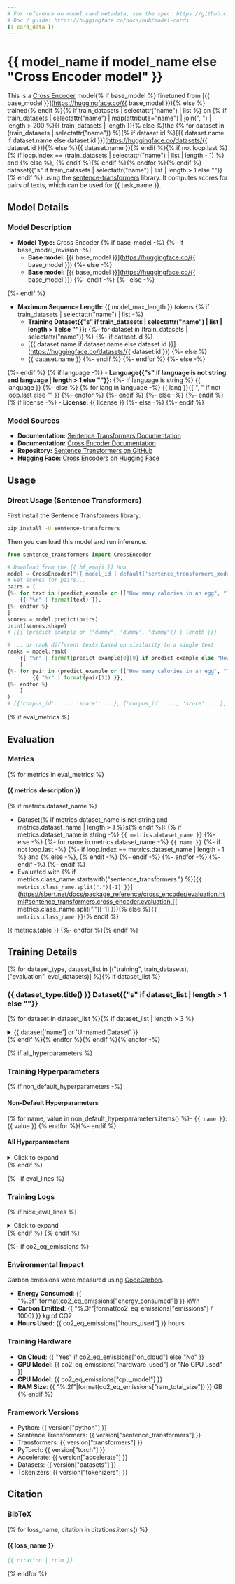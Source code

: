 ```yaml
---
# For reference on model card metadata, see the spec: https://github.com/huggingface/hub-docs/blob/main/modelcard.md?plain=1
# Doc / guide: https://huggingface.co/docs/hub/model-cards
{{ card_data }}
---
```


# {{ model_name if model_name else "Cross Encoder model" }}

This is a [Cross Encoder](https://www.sbert.net/docs/cross_encoder/usage/usage.html) model{% if base_model %} finetuned from [{{ base_model }}](https://huggingface.co/{{ base_model }}){% else %} trained{% endif %}{% if train_datasets | selectattr("name") | list %} on {% if train_datasets | selectattr("name") | map(attribute="name") | join(", ") | length > 200 %}{{ train_datasets | length }}{% else %}the {% for dataset in (train_datasets | selectattr("name")) %}{% if dataset.id %}[{{ dataset.name if dataset.name else dataset.id }}](https://huggingface.co/datasets/{{ dataset.id }}){% else %}{{ dataset.name }}{% endif %}{% if not loop.last %}{% if loop.index == (train_datasets | selectattr("name") | list | length - 1) %} and {% else %}, {% endif %}{% endif %}{% endfor %}{% endif %} dataset{{"s" if train_datasets | selectattr("name") | list | length > 1 else ""}}{% endif %} using the [sentence-transformers](https://www.SBERT.net) library. It computes scores for pairs of texts, which can be used for {{ task_name }}.

## Model Details

### Model Description
- **Model Type:** Cross Encoder
{% if base_model -%}
    {%- if base_model_revision -%}
    - **Base model:** [{{ base_model }}](https://huggingface.co/{{ base_model }}) <!-- at revision {{ base_model_revision }} -->
    {%- else -%}
    - **Base model:** [{{ base_model }}](https://huggingface.co/{{ base_model }})
    {%- endif -%}
{%- else -%}
    <!-- - **Base model:** [Unknown](https://huggingface.co/unknown) -->
{%- endif %}
- **Maximum Sequence Length:** {{ model_max_length }} tokens
{% if train_datasets | selectattr("name") | list -%}
    - **Training Dataset{{"s" if train_datasets | selectattr("name") | list | length > 1 else ""}}:**
    {%- for dataset in (train_datasets | selectattr("name")) %}
        {%- if dataset.id %}
    - [{{ dataset.name if dataset.name else dataset.id }}](https://huggingface.co/datasets/{{ dataset.id }})
        {%- else %}
    - {{ dataset.name }}
        {%- endif %}
    {%- endfor %}
{%- else -%}
    <!-- - **Training Dataset:** Unknown -->
{%- endif %}
{% if language -%}
    - **Language{{"s" if language is not string and language | length > 1 else ""}}:**
    {%- if language is string %} {{ language }}
    {%- else %} {% for lang in language -%}
            {{ lang }}{{ ", " if not loop.last else "" }}
        {%- endfor %}
    {%- endif %}
{%- else -%}
    <!-- - **Language:** Unknown -->
{%- endif %}
{% if license -%}
    - **License:** {{ license }}
{%- else -%}
    <!-- - **License:** Unknown -->
{%- endif %}

### Model Sources

- **Documentation:** [Sentence Transformers Documentation](https://sbert.net)
- **Documentation:** [Cross Encoder Documentation](https://www.sbert.net/docs/cross_encoder/usage/usage.html)
- **Repository:** [Sentence Transformers on GitHub](https://github.com/UKPLab/sentence-transformers)
- **Hugging Face:** [Cross Encoders on Hugging Face](https://huggingface.co/models?library=sentence-transformers&other=cross-encoder)

## Usage

### Direct Usage (Sentence Transformers)

First install the Sentence Transformers library:

```bash
pip install -U sentence-transformers
```

Then you can load this model and run inference.
```python
from sentence_transformers import CrossEncoder

# Download from the {{ hf_emoji }} Hub
model = CrossEncoder("{{ model_id | default('sentence_transformers_model_id', true) }}")
# Get scores for pairs...
pairs = [
{%- for text in (predict_example or [["How many calories in an egg", "There are on average between 55 and 80 calories in an egg depending on its size."], ["How many calories in an egg", "Egg whites are very low in calories, have no fat, no cholesterol, and are loaded with protein."], ["How many calories in an egg", "Most of the calories in an egg come from the yellow yolk in the center."]]) %}
    {{ "%r" | format(text) }},
{%- endfor %}
]
scores = model.predict(pairs)
print(scores.shape)
# [{{ (predict_example or ["dummy", "dummy", "dummy"]) | length }}]

# ... or rank different texts based on similarity to a single text
ranks = model.rank(
    {{ "%r" | format(predict_example[0][0] if predict_example else "How many calories in an egg") }},
    [
{%- for pair in (predict_example or [["How many calories in an egg", "There are on average between 55 and 80 calories in an egg depending on its size."], ["How many calories in an egg", "Egg whites are very low in calories, have no fat, no cholesterol, and are loaded with protein."], ["How many calories in an egg", "Most of the calories in an egg come from the yellow yolk in the center."]]) %}
        {{ "%r" | format(pair[1]) }},
{%- endfor %}
    ]
)
# [{'corpus_id': ..., 'score': ...}, {'corpus_id': ..., 'score': ...}, ...]
```

<!--
### Direct Usage (Transformers)

<details><summary>Click to see the direct usage in Transformers</summary>

</details>
-->

<!--
### Downstream Usage (Sentence Transformers)

You can finetune this model on your own dataset.

<details><summary>Click to expand</summary>

</details>
-->

<!--
### Out-of-Scope Use

*List how the model may foreseeably be misused and address what users ought not to do with the model.*
-->
{% if eval_metrics %}
## Evaluation

### Metrics
{% for metrics in eval_metrics %}
#### {{ metrics.description }}
{% if metrics.dataset_name %}
* Dataset{% if metrics.dataset_name is not string and metrics.dataset_name | length > 1 %}s{% endif %}: {% if metrics.dataset_name is string -%}
        `{{ metrics.dataset_name }}`
    {%- else -%}
        {%- for name in metrics.dataset_name -%}
            `{{ name }}`
            {%- if not loop.last -%}
                {%- if loop.index == metrics.dataset_name | length - 1 %} and {% else -%}, {% endif -%}
            {%- endif -%}
        {%- endfor -%}
    {%- endif -%}
{%- endif %}
* Evaluated with {% if metrics.class_name.startswith("sentence_transformers.") %}[<code>{{ metrics.class_name.split(".")[-1] }}</code>](https://sbert.net/docs/package_reference/cross_encoder/evaluation.html#sentence_transformers.cross_encoder.evaluation.{{ metrics.class_name.split(".")[-1] }}){% else %}<code>{{ metrics.class_name }}</code>{% endif %}

{{ metrics.table }}
{%- endfor %}{% endif %}
<!--
## Bias, Risks and Limitations

*What are the known or foreseeable issues stemming from this model? You could also flag here known failure cases or weaknesses of the model.*
-->

<!--
### Recommendations

*What are recommendations with respect to the foreseeable issues? For example, filtering explicit content.*
-->

## Training Details
{% for dataset_type, dataset_list in [("training", train_datasets), ("evaluation", eval_datasets)] %}{% if dataset_list %}
### {{ dataset_type.title() }} Dataset{{"s" if dataset_list | length > 1 else ""}}
{% for dataset in dataset_list %}{% if dataset_list | length > 3 %}<details><summary>{{ dataset['name'] or 'Unnamed Dataset' }}</summary>
{% endif %}
#### {{ dataset['name'] or 'Unnamed Dataset' }}
{% if dataset['name'] %}
* Dataset: {% if 'id' in dataset %}[{{ dataset['name'] }}](https://huggingface.co/datasets/{{ dataset['id'] }}){% else %}{{ dataset['name'] }}{% endif %}
{%- if 'revision' in dataset and 'id' in dataset %} at [{{ dataset['revision'][:7] }}](https://huggingface.co/datasets/{{ dataset['id'] }}/tree/{{ dataset['revision'] }}){% endif %}{% endif %}
{% if dataset['size'] %}* Size: {{ "{:,}".format(dataset['size']) }} {{ dataset_type }} samples
{% endif %}* Columns: {% if dataset['columns'] | length == 1 %}{{ dataset['columns'][0] }}{% elif dataset['columns'] | length == 2 %}{{ dataset['columns'][0] }} and {{ dataset['columns'][1] }}{% else %}{{ dataset['columns'][:-1] | join(', ') }}, and {{ dataset['columns'][-1] }}{% endif %}
{% if dataset['stats_table'] %}* Approximate statistics based on the first {{ [dataset['size'], 1000] | min }} samples:
{{ dataset['stats_table'] }}{% endif %}{% if dataset['examples_table'] %}* Samples:
{{ dataset['examples_table'] }}{% endif %}* Loss: {% if dataset["loss"]["fullname"].startswith("sentence_transformers.") %}[<code>{{ dataset["loss"]["fullname"].split(".")[-1] }}</code>](https://sbert.net/docs/package_reference/sentence_transformer/losses.html#{{ dataset["loss"]["fullname"].split(".")[-1].lower() }}){% else %}<code>{{ dataset["loss"]["fullname"] }}</code>{% endif %}{% if "config_code" in dataset["loss"] %} with these parameters:
{{ dataset["loss"]["config_code"] }}{% endif %}
{% if dataset_list | length > 3 %}</details>
{% endif %}{% endfor %}{% endif %}{% endfor -%}

{% if all_hyperparameters %}
### Training Hyperparameters
{% if non_default_hyperparameters -%}
#### Non-Default Hyperparameters

{% for name, value in non_default_hyperparameters.items() %}- `{{ name }}`: {{ value }}
{% endfor %}{%- endif %}
#### All Hyperparameters
<details><summary>Click to expand</summary>

{% for name, value in all_hyperparameters.items() %}- `{{ name }}`: {{ value }}
{% endfor %}
</details>
{% endif %}

{%- if eval_lines %}
### Training Logs
{% if hide_eval_lines %}<details><summary>Click to expand</summary>

{% endif -%}
{{ eval_lines }}{% if explain_bold_in_eval %}
* The bold row denotes the saved checkpoint.{% endif %}
{%- if hide_eval_lines %}
</details>{% endif %}
{% endif %}

{%- if co2_eq_emissions %}
### Environmental Impact
Carbon emissions were measured using [CodeCarbon](https://github.com/mlco2/codecarbon).
- **Energy Consumed**: {{ "%.3f"|format(co2_eq_emissions["energy_consumed"]) }} kWh
- **Carbon Emitted**: {{ "%.3f"|format(co2_eq_emissions["emissions"] / 1000) }} kg of CO2
- **Hours Used**: {{ co2_eq_emissions["hours_used"] }} hours

### Training Hardware
- **On Cloud**: {{ "Yes" if co2_eq_emissions["on_cloud"] else "No" }}
- **GPU Model**: {{ co2_eq_emissions["hardware_used"] or "No GPU used" }}
- **CPU Model**: {{ co2_eq_emissions["cpu_model"] }}
- **RAM Size**: {{ "%.2f"|format(co2_eq_emissions["ram_total_size"]) }} GB
{% endif %}
### Framework Versions
- Python: {{ version["python"] }}
- Sentence Transformers: {{ version["sentence_transformers"] }}
- Transformers: {{ version["transformers"] }}
- PyTorch: {{ version["torch"] }}
- Accelerate: {{ version["accelerate"] }}
- Datasets: {{ version["datasets"] }}
- Tokenizers: {{ version["tokenizers"] }}

## Citation

### BibTeX
{% for loss_name, citation in citations.items() %}
#### {{ loss_name }}
```bibtex
{{ citation | trim }}
```
{% endfor %}
<!--
## Glossary

*Clearly define terms in order to be accessible across audiences.*
-->

<!--
## Model Card Authors

*Lists the people who create the model card, providing recognition and accountability for the detailed work that goes into its construction.*
-->

<!--
## Model Card Contact

*Provides a way for people who have updates to the Model Card, suggestions, or questions, to contact the Model Card authors.*
-->
